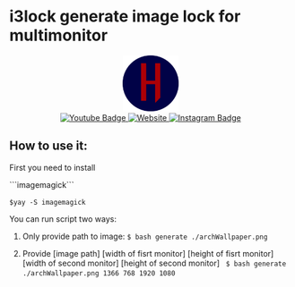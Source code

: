 # i3lock generate image lock for multimonitor

<div id="header" align="center">
    <img src="https://github.com/halina20011/halina20011/blob/main/Halina-Circle.png" width="100"/>
    <div id="badges">
        <a href="https://www.youtube.com/channel/UCG0h6r6T1joRASO29JV9qMQ">
            <img src="https://img.shields.io/badge/YouTube-red?style=for-the-badge&logo=youtube&logoColor=white" alt="Youtube Badge"/>
        </a>
        <a href="https://halina-website.firebaseapp.com/">
            <img src="https://img.shields.io/badge/Website-lightgrey?style=for-the-badge" alt="Website"/>
        </a>
        <a href="https://www.instagram.com/mario.durakovic/">
            <img src="https://img.shields.io/badge/Instagram-blue?style=for-the-badge&logo=instagram&logoColor=white" alt="Instagram Badge"/>
        </a>
    </div>
</div>

<h2> How to use it: </h2>

<p>First you need to install</p> 
```imagemagick```

```
$yay -S imagemagick
```

You can run script two ways:

1. Only provide path to image: 
        ```$ bash generate ./archWallpaper.png```


2. Provide [image path] [width of fisrt monitor] [height of fisrt monitor] [width of second monitor] [height of second monitor]
    ``` $ bash generate ./archWallpaper.png 1366 768 1920 1080```
